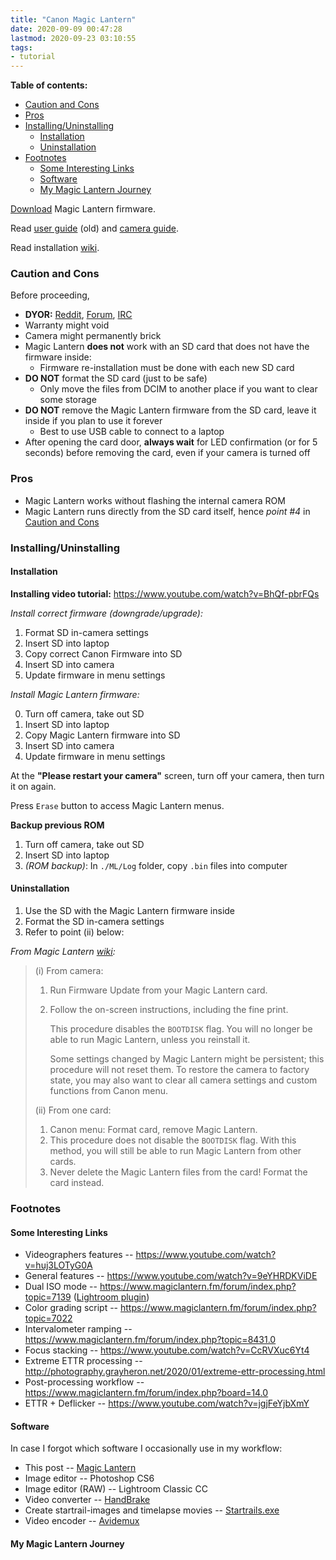 ```yaml
---
title: "Canon Magic Lantern"
date: 2020-09-09 00:47:28
lastmod: 2020-09-23 03:10:55
tags:
- tutorial
---
```


**Table of contents:**
- [Caution and Cons](#caution-and-cons)
- [Pros](#pros)
- [Installing/Uninstalling](#installinguninstalling)
  - [Installation](#installation)
  - [Uninstallation](#uninstallation)
- [Footnotes](#footnotes)
  - [Some Interesting Links](#some-interesting-links)
  - [Software](#software)
  - [My Magic Lantern Journey](#my-magic-lantern-journey)

[Download][3] Magic Lantern firmware.

Read [user guide][7] (old) and [camera guide][2].

Read installation [wiki][1].

### Caution and Cons

Before proceeding, 

- **DYOR:** [Reddit][4], [Forum][5], [IRC][6]
- Warranty might void
- Camera might permanently brick
- Magic Lantern **does not** work with an SD card that does not have the firmware inside:
  - Firmware re-installation must be done with each new SD card
- **DO NOT** format the SD card (just to be safe)
  - Only move the files from DCIM to another place if you want to clear some storage
- **DO NOT** remove the Magic Lantern firmware from the SD card, leave it inside if you plan to use it forever
  - Best to use USB cable to connect to a laptop
- After opening the card door, **always wait** for LED confirmation (or for 5 seconds) before removing the card, even if your camera is turned off

### Pros

- Magic Lantern works without flashing the internal camera ROM
- Magic Lantern runs directly from the SD card itself, hence *point #4* in [Caution and Cons][8]

### Installing/Uninstalling

#### Installation

**Installing video tutorial:** https://www.youtube.com/watch?v=BhQf-pbrFQs

*Install correct firmware (downgrade/upgrade):*

1. Format SD in-camera settings
2. Insert SD into laptop
3. Copy correct Canon Firmware into SD
4. Insert SD into camera
5. Update firmware in menu settings

*Install Magic Lantern firmware:*

0. Turn off camera, take out SD
1. Insert SD into laptop
2. Copy Magic Lantern firmware into SD
3. Insert SD into camera
4. Update firmware in menu settings

At the **"Please restart your camera"** screen, turn off your camera, then turn it on again.

Press `Erase` button to access Magic Lantern menus.

**Backup previous ROM**

1. Turn off camera, take out SD
2. Insert SD into laptop
3. *(ROM backup)*: In `./ML/Log` folder, copy `.bin` files into computer

#### Uninstallation

1. Use the SD with the Magic Lantern firmware inside
2. Format the SD in-camera settings
3. Refer to point (ii) below:

*From Magic Lantern [wiki][1]:*

> (i) From camera:
> 1. Run Firmware Update from your Magic Lantern card.
> 2. Follow the on-screen instructions, including the fine print.
> 
>     This procedure disables the `BOOTDISK` flag. You will no longer be able to run Magic Lantern, unless you reinstall it.
> 
>     Some settings changed by Magic Lantern might be persistent; this procedure will not reset them. To restore the camera to factory state, you may also want to clear all camera settings and custom functions from Canon menu.
> 
> (ii) From one card:
> 1. Canon menu: Format card, remove Magic Lantern.
> 2. This procedure does not disable the `BOOTDISK` flag. With this method, you will still be able to run Magic Lantern from other cards.
> 3. Never delete the Magic Lantern files from the card! Format the card instead.

### Footnotes

#### Some Interesting Links

- Videographers features -- https://www.youtube.com/watch?v=huj3LOTyG0A
- General features -- https://www.youtube.com/watch?v=9eYHRDKViDE
- Dual ISO mode -- https://www.magiclantern.fm/forum/index.php?topic=7139 ([Lightroom plugin][9])
- Color grading script -- https://www.magiclantern.fm/forum/index.php?topic=7022
- Intervalometer ramping -- https://www.magiclantern.fm/forum/index.php?topic=8431.0
- Focus stacking -- https://www.youtube.com/watch?v=CcRVXuc6Yt4
- Extreme ETTR processing -- http://photography.grayheron.net/2020/01/extreme-ettr-processing.html
- Post-processing workflow -- https://www.magiclantern.fm/forum/index.php?board=14.0
- ETTR + Deflicker -- https://www.youtube.com/watch?v=jgjFeYjbXmY

#### Software

In case I forgot which software I occasionally use in my workflow:

- This post -- [Magic Lantern][3]
- Image editor -- Photoshop CS6
- Image editor (RAW) -- Lightroom Classic CC
- Video converter -- [HandBrake][10]
- Create startrail-images and timelapse movies -- [Startrails.exe][11]
- Video encoder -- [Avidemux][13]

#### My Magic Lantern Journey

<script async src="https://telegram.org/js/telegram-widget.js?11" data-telegram-post="film_roll/203" data-width="100%"></script>

[1]: https://wiki.magiclantern.fm/install
[2]: https://wiki.magiclantern.fm/camera_help
[3]: https://builds.magiclantern.fm/
[4]: http://www.reddit.com/r/MagicLantern/
[5]: http://www.magiclantern.fm/forum/
[6]: http://webchat.freenode.net/?channels=magiclantern
[7]: https://wiki.magiclantern.fm/userguide
[8]: https://aemxn.xyz/notas/magic-lantern/#caution-and-cons
[9]: https://www.magiclantern.fm/forum/index.php?topic=11056.0
[10]: https://handbrake.fr/
[11]: https://www.startrails.de/
[13]: http://avidemux.sourceforge.net/
